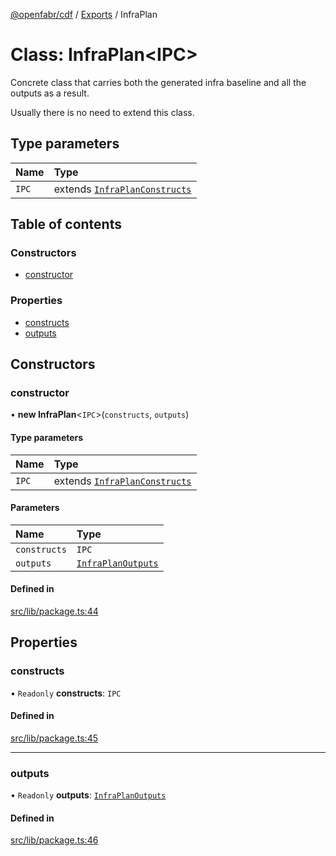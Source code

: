 [@openfabr/cdf](../README.md) / [Exports](../modules.md) / InfraPlan

# Class: InfraPlan<IPC\>

Concrete class that carries both the generated infra baseline and all the outputs as a result.

 Usually there is no need to extend this class.

## Type parameters

| Name | Type |
| :------ | :------ |
| `IPC` | extends [`InfraPlanConstructs`](../interfaces/InfraPlanConstructs.md) |

## Table of contents

### Constructors

- [constructor](InfraPlan.md#constructor)

### Properties

- [constructs](InfraPlan.md#constructs)
- [outputs](InfraPlan.md#outputs)

## Constructors

### constructor

• **new InfraPlan**<`IPC`\>(`constructs`, `outputs`)

#### Type parameters

| Name | Type |
| :------ | :------ |
| `IPC` | extends [`InfraPlanConstructs`](../interfaces/InfraPlanConstructs.md) |

#### Parameters

| Name | Type |
| :------ | :------ |
| `constructs` | `IPC` |
| `outputs` | [`InfraPlanOutputs`](../modules.md#infraplanoutputs) |

#### Defined in

[src/lib/package.ts:44](https://github.com/openfabr/cdf/blob/eefa4b7/core/typescript/src/lib/package.ts#L44)

## Properties

### constructs

• `Readonly` **constructs**: `IPC`

#### Defined in

[src/lib/package.ts:45](https://github.com/openfabr/cdf/blob/eefa4b7/core/typescript/src/lib/package.ts#L45)

___

### outputs

• `Readonly` **outputs**: [`InfraPlanOutputs`](../modules.md#infraplanoutputs)

#### Defined in

[src/lib/package.ts:46](https://github.com/openfabr/cdf/blob/eefa4b7/core/typescript/src/lib/package.ts#L46)
